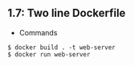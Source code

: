 ## 1.7: Two line Dockerfile

- Commands

```shell
$ docker build . -t web-server
$ docker run web-server
```